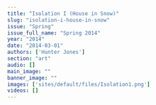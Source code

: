 ```yaml
---
title: "Isolation I (House in Snow)"
slug: "isolation-i-house-in-snow"
issue: "Spring"
issue_full_name: "Spring 2014"
year: "2014"
date: "2014-03-01"
authors: ['Hunter Jones']
section: "art"
audio: []
main_image: ""
banner_image: ""
images: ['sites/default/files/Isolation1.png']
videos: []
---
```

